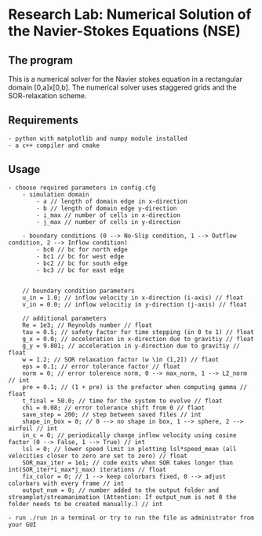 # Research Lab: Numerical Solution of the Navier-Stokes Equations (NSE)

## The program

This is a numerical solver for the Navier stokes equation in a rectangular domain [0,a]x[0,b]. The numerical solver uses staggered grids and the SOR-relaxation scheme.

## Requirements

	- python with matplotlib and numpy module installed
	- a c++ compiler and cmake

## Usage

	- choose required parameters in config.cfg
		- simulation domain
			- a // length of domain edge in x-direction
			- b // length of domain edge y-direction 
			- i_max // number of cells in x-direction
			- j_max // number of cells in y-direction

		- boundary conditions (0 --> No-Slip condition, 1 --> Outflow condition, 2 --> Inflow condition)
			- bc0 // bc for north edge
			- bc1 // bc for west edge
			- bc2 // bc for south edge
			- bc3 // bc for east edge

		
		// boundary condition parameters
		u_in = 1.0; // inflow velocity in x-direction (i-axis) // float
		v_in = 0.0; // inflow velocitiy in y-direction (j-axis) // float

		// additional parameters
		Re = 1e3; // Reynolds number // float
		tau = 0.5; // safety factor for time stepping (in 0 to 1) // float
		g_x = 0.0; // acceleration in x-direction due to gravitiy // float
		g_y = 9.801; // acceleration in y-direction due to gravitiy // float
		w = 1.2; // SOR relaxation factor (w \in (1,2]) // flaot
		eps = 0.1; // error tolerance factor // float
		norm = 0; // error tolerence norm, 0 --> max_norm, 1 --> L2_norm // int
		pre = 0.1; // (1 + pre) is the prefactor when computing gamma // float
		t_final = 50.0; // time for the system to evolve // float
		chi = 0.08; // error tolerance shift from 0 // flaot
		save_step = 200; // step between saved files // int
		shape_in_box = 0; // 0 --> no shape in box, 1 --> sphere, 2 --> airfoil // int
		in_c = 0; // periodically change inflow velocity using cosine factor (0 --> False, 1 --> True) // int
		lsl = 0; // lower speed limit in plotting lsl*speed_mean (all velocities closer to zero are set to zero) // float
		SOR_max_iter = 1e1; // code exits when SOR takes longer than int(SOR_iter*i_max*j_max) iterations // float
		fix_color = 0; // 1 --> keep colorbars fixed, 0 --> adjust colorbars with every frame // int
		output_num = 0; // number added to the output folder and streamplot/streamanimation (Attention: If output_num is not 0 the folder needs to be created manually.) // int

	- run ./run in a terminal or try to run the file as administrator from your GUI
